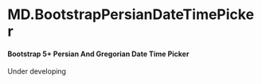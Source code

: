 # MD.BootstrapPersianDateTimePicker
#### Bootstrap 5+ Persian And Gregorian Date Time Picker

Under developing
